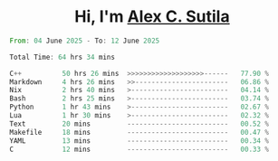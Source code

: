 <h1 align="center">Hi, I'm <a href="https://github.com/alexsutila" target="blank">Alex C. Sutila</a></h1>

<!--START_SECTION:waka-->

```rust
From: 04 June 2025 - To: 12 June 2025

Total Time: 64 hrs 34 mins

C++          50 hrs 26 mins  >>>>>>>>>>>>>>>>>>>------   77.90 %
Markdown     4 hrs 26 mins   >>-----------------------   06.86 %
Nix          2 hrs 40 mins   >------------------------   04.14 %
Bash         2 hrs 25 mins   >------------------------   03.74 %
Python       1 hr 43 mins    >------------------------   02.67 %
Lua          1 hr 30 mins    >------------------------   02.32 %
Text         20 mins         -------------------------   00.52 %
Makefile     18 mins         -------------------------   00.47 %
YAML         13 mins         -------------------------   00.34 %
C            12 mins         -------------------------   00.33 %
```

<!--END_SECTION:waka-->
